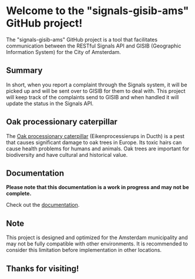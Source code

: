 # Welcome to the "signals-gisib-ams" GitHub project!

The "signals-gisib-ams" GitHub project is a tool that facilitates communication
between the RESTful Signals API and GISIB (Geographic Information System) for
the City of Amsterdam.

## Summary

In short, when you report a complaint through the Signals system, it will be 
picked up and will be sent over to GISIB for them to deal with. This project
will keep track of the complaints send to GISIB and when handled it will update
the status in the Signals API.

## Oak processionary caterpillar
The [Oak processionary caterpillar](./docs/oak_processionary_caterpillar.md)
(Eikenprocessierups in Ducth) is a pest that causes significant damage to oak
trees in Europe. Its toxic hairs can cause health problems for humans and
animals. Oak trees are important for biodiversity and have cultural and
historical value.

## Documentation

**Please note that this documentation is a work in progress and may not be 
complete.**

Check out the [documentation](./docs/README.md).

## Note
This project is designed and optimized for the Amsterdam municipality and may not be fully compatible with other 
environments. It is recommended to consider this limitation before implementation in other locations.

## Thanks for visiting!
